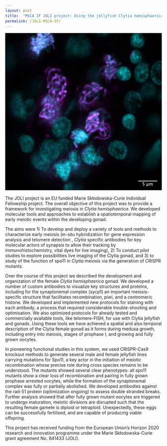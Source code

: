 ```yaml
---
layout: post
title:  "MSCA IF JOLI project: Using the jellyfish Clytia hemisphaerica to explore the first steps of meiosis by live-imaging"
permalink: /JOLI-MSCA-IF/
---
```

<a class="image featured"><img src="/assets/z11_sycp1_Series010_crop.jpg" alt="Image of a wild type Clytia hemisphaerica gonad, sycp1 antibody staining (magenta) and DNA (cyan)"></a>

The JOLI project is an EU funded Marie Skłodowska-Curie Individual Fellowship project. The overall objective of this project was to provide a framework for investigating meiosis in _Clytia hemisphaerica_. We developed molecular tools and approaches to establish a spatiotemporal mapping of early meiotic events within the developing gonad.

The aims were 1) To develop and deploy a variety of tools and methods to characterize early meiosis  (in-situ hybridization for gene expression analysis and telomere detection , _Clytia_ specific antibodies for key molecular actors of synapsis to allow their tracking by immunohistochemistry, vital dyes for live imaging), 2) To conduct pilot studies to explore possibilities live imaging of the Clytia gonad, and 3) to study of the function of  spo11 in _Clytia_ meiosis via the generation of CRISPR mutants.

Over the course of this project we described the development and organization of the female _Clytia hemisphaerica_ gonad. We developed a number of custom antibodies to visualize key structures and proteins, including for the synaptonemal complex (sycp1) an important meiosis-specific structure that facilitates recombination, piwi, and a centromeric histone. We developed and implemented  new protocols for staining with each antibody, a process that required considerable trouble-shooting and optimisation. We also optimized protocols for already tested and commercially available tools, like telomere-FISH, for use with Clytia jellyfish and gonads. Using these tools we have achieved a spatial and also temporal description of the Clytia female gonad as it forms during medusa growth, including entry into meiosis, stages of prophase I, and growing and fully grown oocytes.

In pioneering functional studies in this system, we used CRISPR-Cas9 knockout methods to generate several male and female jellyfish lines carrying mutations for Spo11, a key actor in the initiation of meiotic recombination  whose  precise role during cross species remains to be understood.  The mutants showed  several clear phenotypes: all spo11 mutants show a clear loss of recombination and pairing in fully grown prophase arrested oocytes, while the formation of the synaptonemal complex was fully or partially abolished. We developed antibodies against the rad-51 protein (optimization ongoing) to assess double stranded breaks. Further analysis showed that after fully grown mutant oocytes are triggered to undergo maturation,  meiotic divisions are disrupted such that the resulting female gamete is diploid or tetraploid. Unexpectedly, these eggs can be successfully fertilised, and are capable of producing viable offspring.

This project has received funding from the European Union’s Horizon 2020 research and innovation programme under the Marie Skłodowska-Curie grant agreement No. 841433 (JOLI).
